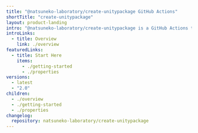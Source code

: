 ```yaml
---
title: "@natsuneko-laboratory/create-unitypackage GitHub Actions"
shortTitle: "create-unitypackage"
layout: product-landing
intro: "@natsuneko-laboratory/create-unitypackage is a GitHub Actions to create UnityPackage from your Unity project without installing Unity Editor."
introLinks:
  - title: Overview
    link: ./overview
featuredLinks:
  - title: Start Here
    items:
      - ./getting-started
      - ./properties
versions:
  - latest
  - "2.0"
children:
  - ./overview
  - ./getting-started
  - ./properties
changelog:
  repository: natsuneko-laboratory/create-unitypackage
---
```

